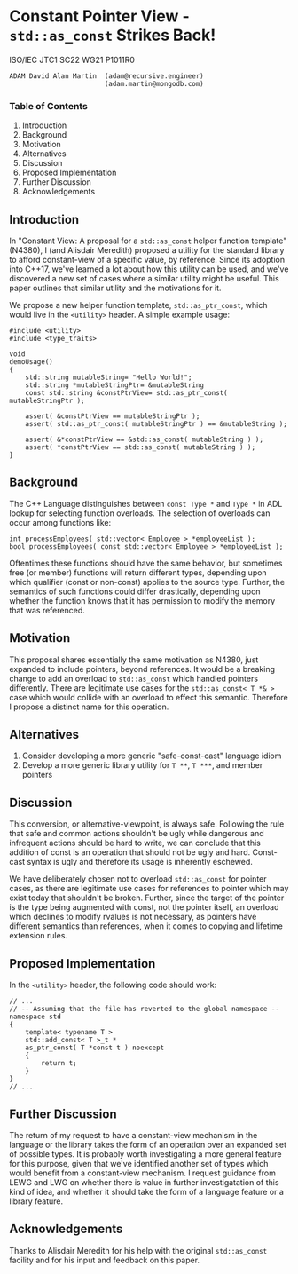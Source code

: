 Constant Pointer View - `std::as_const` Strikes Back!
=====================================================

ISO/IEC JTC1 SC22 WG21 P1011R0

    ADAM David Alan Martin  (adam@recursive.engineer)
                            (adam.martin@mongodb.com)



<h3>Table of Contents</h3>

1. Introduction
2. Background
3. Motivation
4. Alternatives
5. Discussion
6. Proposed Implementation
7. Further Discussion
7. Acknowledgements

Introduction 
-------------

In "Constant View: A proposal for a `std::as_const` helper function template" (N4380), I (and Alisdair
Meredith) proposed a utility for the standard library to afford constant-view of a specific value,
by reference.  Since its adoption into C++17, we've learned a lot about how this utility can be used,
and we've discovered a new set of cases where a similar utility might be useful.  This paper outlines
that similar utility and the motivations for it.

We propose a new helper function template, `std::as_ptr_const`, which would live in the `<utility>`
header. A simple example usage:

```
#include <utility>
#include <type_traits>

void
demoUsage()
{
    std::string mutableString= "Hello World!";
    std::string *mutableStringPtr= &mutableString
    const std::string &constPtrView= std::as_ptr_const( mutableStringPtr );

    assert( &constPtrView == mutableStringPtr );
    assert( std::as_ptr_const( mutableStringPtr ) == &mutableString );

    assert( &*constPtrView == &std::as_const( mutableString ) );
    assert( *constPtrView == std::as_const( mutableString ) );
}
```

Background 
-----------

The C++ Language distinguishes between `const Type *` and `Type *` in ADL lookup for selecting function overloads. The selection of
overloads can occur among functions like:

```
int processEmployees( std::vector< Employee > *employeeList );
bool processEmployees( const std::vector< Employee > *employeeList );
```

Oftentimes these functions should have the same behavior, but sometimes free (or member) functions will return different types,
depending upon which qualifier (const or non-const) applies to the source type.  Further, the semantics of such functions could
differ drastically, depending upon whether the function knows that it has permission to modify the memory that was referenced.

Motivation
----------

This proposal shares essentially the same motivation as N4380, just expanded to include pointers, beyond references.  It would
be a breaking change to add an overload to `std::as_const` which handled pointers differently.  There are legitimate use
cases for the `std::as_const< T *& >` case which would collide with an overload to effect this semantic.  Therefore I propose
a distinct name for this operation.

Alternatives 
-------------

 1. Consider developing a more generic "safe-const-cast" language idiom 
 2. Develop a more generic library utility for `T **`, `T ***`, and member pointers

Discussion
----------

This conversion, or alternative-viewpoint, is always safe. Following the rule that safe and common actions shouldn't be ugly while
dangerous and infrequent actions should be hard to write, we can conclude that this addition of const is an operation that should
not be ugly and hard. Const-cast syntax is ugly and therefore its usage is inherently eschewed.

We have deliberately chosen not to overload `std::as_const` for pointer cases, as there are legitimate use cases for references
to pointer which may exist today that shouldn't be broken.  Further, since the target of the pointer is the type being augmented
with const, not the pointer itself, an overload which declines to modify rvalues is not necessary, as pointers have different
semantics than references, when it comes to copying and lifetime extension rules.

Proposed Implementation
-----------------------

In the `<utility>` header, the following code should work:

```
// ...
// -- Assuming that the file has reverted to the global namespace --
namespace std
{
    template< typename T >
    std::add_const< T >_t *
    as_ptr_const( T *const t ) noexcept
    {
        return t;
    }
}
// ...
```

Further Discussion
------------------

The return of my request to have a constant-view mechanism in the language or the library takes the
form of an operation over an expanded set of possible types.  It is probably worth investigating a more
general feature for this purpose, given that we've identified another set of types which would benefit
from a constant-view mechanism.  I request guidance from LEWG and LWG on whether there is value in
further investigatation of this kind of idea, and whether it should take the form of a language feature
or a library feature.


Acknowledgements
----------------

Thanks to Alisdair Meredith for his help with the original `std::as_const` facility and for his input
and feedback on this paper.
